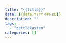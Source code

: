 ```yaml
---
title: "{{title}}"
date: {{date:YYYY-MM-DD}}
description: ""
tags: 
  - "zettlekasten"
categories: []
---
```


